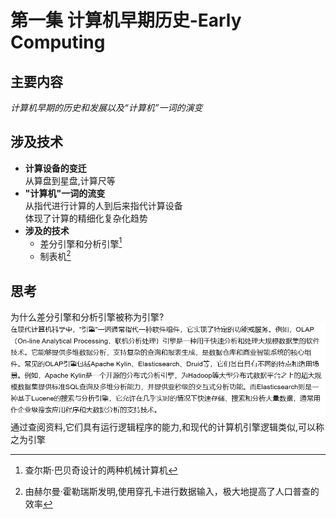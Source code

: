 # 第一集 计算机早期历史-Early Computing 
## 主要内容
*计算机早期的历史和发展以及“计算机”一词的演变*  
## 涉及技术
  - __计算设备的变迁__   
     从算盘到星盘,计算尺等
  -  __"计算机"一词的流变__  
    从指代进行计算的人到后来指代计算设备  
     体现了计算的精细化复杂化趋势
  -  **涉及的技术**
      -  差分引擎和分析引擎[^1]  
          [^1]:查尔斯·巴贝奇设计的两种机械计算机
      -  制表机[^2]  
          [^2]:由赫尔曼·霍勒瑞斯发明,使用穿孔卡进行数据输入，极大地提高了人口普查的效率
## 思考
   为什么差分引擎和分析引擎被称为引擎?
          ![AI结果1](AI搜索1.png)
           通过查阅资料,它们具有运行逻辑程序的能力,和现代的计算机引擎逻辑类似,可以称之为引擎
    
